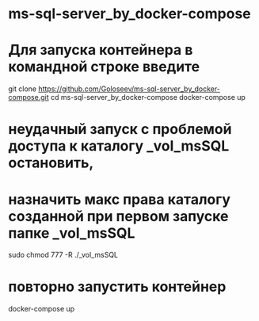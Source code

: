 # ms-sql-server_by_docker-compose

# Для запуска контейнера в командной строке введите

git clone https://github.com/Goloseev/ms-sql-server_by_docker-compose.git
cd ms-sql-server_by_docker-compose
docker-compose up

# неудачный запуск с проблемой доступа к каталогу _vol_msSQL остановить, 
# назначить макс права каталогу созданной при первом запуске папке _vol_msSQL

sudo chmod 777 -R ./_vol_msSQL

# повторно запустить контейнер

docker-compose up